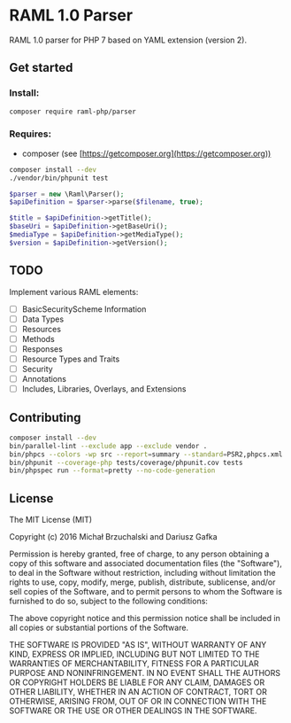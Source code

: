 RAML 1.0 Parser
===============

RAML 1.0 parser for PHP 7 based on YAML extension (version 2).

## Get started

### Install:

```bash
composer require raml-php/parser
```

### Requires:

- composer (see [https://getcomposer.org](https://getcomposer.org))
 
```bash
composer install --dev
./vendor/bin/phpunit test
```

```php
$parser = new \Raml\Parser();
$apiDefinition = $parser->parse($filename, true);

$title = $apiDefinition->getTitle();
$baseUri = $apiDefinition->getBaseUri();
$mediaType = $apiDefinition->getMediaType();
$version = $apiDefinition->getVersion();
```

## TODO

Implement various RAML elements:

- [ ] BasicSecurityScheme Information
- [ ] Data Types
- [ ] Resources
- [ ] Methods
- [ ] Responses
- [ ] Resource Types and Traits
- [ ] Security
- [ ] Annotations
- [ ] Includes, Libraries, Overlays, and Extensions

## Contributing

```bash
composer install --dev
bin/parallel-lint --exclude app --exclude vendor .
bin/phpcs --colors -wp src --report=summary --standard=PSR2,phpcs.xml
bin/phpunit --coverage-php tests/coverage/phpunit.cov tests
bin/phpspec run --format=pretty --no-code-generation
```

## License

The MIT License (MIT)

Copyright (c) 2016 Michał Brzuchalski and Dariusz Gafka

Permission is hereby granted, free of charge, to any person obtaining a copy
of this software and associated documentation files (the "Software"), to deal
in the Software without restriction, including without limitation the rights
to use, copy, modify, merge, publish, distribute, sublicense, and/or sell
copies of the Software, and to permit persons to whom the Software is
furnished to do so, subject to the following conditions:

The above copyright notice and this permission notice shall be included in all
copies or substantial portions of the Software.

THE SOFTWARE IS PROVIDED "AS IS", WITHOUT WARRANTY OF ANY KIND, EXPRESS OR
IMPLIED, INCLUDING BUT NOT LIMITED TO THE WARRANTIES OF MERCHANTABILITY,
FITNESS FOR A PARTICULAR PURPOSE AND NONINFRINGEMENT. IN NO EVENT SHALL THE
AUTHORS OR COPYRIGHT HOLDERS BE LIABLE FOR ANY CLAIM, DAMAGES OR OTHER
LIABILITY, WHETHER IN AN ACTION OF CONTRACT, TORT OR OTHERWISE, ARISING FROM,
OUT OF OR IN CONNECTION WITH THE SOFTWARE OR THE USE OR OTHER DEALINGS IN THE
SOFTWARE.
